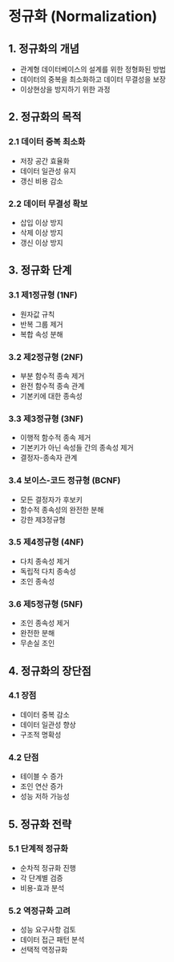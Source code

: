 # 정규화 (Normalization)

## 1. 정규화의 개념
- 관계형 데이터베이스의 설계를 위한 정형화된 방법
- 데이터의 중복을 최소화하고 데이터 무결성을 보장
- 이상현상을 방지하기 위한 과정

## 2. 정규화의 목적

### 2.1 데이터 중복 최소화
- 저장 공간 효율화
- 데이터 일관성 유지
- 갱신 비용 감소

### 2.2 데이터 무결성 확보
- 삽입 이상 방지
- 삭제 이상 방지
- 갱신 이상 방지

## 3. 정규화 단계

### 3.1 제1정규형 (1NF)
- 원자값 규칙
- 반복 그룹 제거
- 복합 속성 분해

### 3.2 제2정규형 (2NF)
- 부분 함수적 종속 제거
- 완전 함수적 종속 관계
- 기본키에 대한 종속성

### 3.3 제3정규형 (3NF)
- 이행적 함수적 종속 제거
- 기본키가 아닌 속성들 간의 종속성 제거
- 결정자-종속자 관계

### 3.4 보이스-코드 정규형 (BCNF)
- 모든 결정자가 후보키
- 함수적 종속성의 완전한 분해
- 강한 제3정규형

### 3.5 제4정규형 (4NF)
- 다치 종속성 제거
- 독립적 다치 종속성
- 조인 종속성

### 3.6 제5정규형 (5NF)
- 조인 종속성 제거
- 완전한 분해
- 무손실 조인

## 4. 정규화의 장단점

### 4.1 장점
- 데이터 중복 감소
- 데이터 일관성 향상
- 구조적 명확성

### 4.2 단점
- 테이블 수 증가
- 조인 연산 증가
- 성능 저하 가능성

## 5. 정규화 전략

### 5.1 단계적 정규화
- 순차적 정규화 진행
- 각 단계별 검증
- 비용-효과 분석

### 5.2 역정규화 고려
- 성능 요구사항 검토
- 데이터 접근 패턴 분석
- 선택적 역정규화
